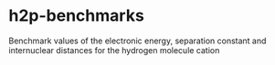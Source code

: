 # h2p-benchmarks
Benchmark values of the electronic energy, separation constant and internuclear distances for the hydrogen molecule cation
